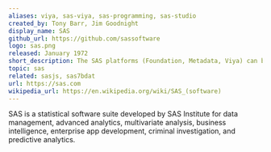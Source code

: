 ```yaml
---
aliases: viya, sas-viya, sas-programming, sas-studio
created_by: Tony Barr, Jim Goodnight
display_name: SAS
github_url: https://github.com/sassoftware
logo: sas.png
released: January 1972
short_description: The SAS platforms (Foundation, Metadata, Viya) can be used for Data Analytics, Data Management, and Enterprise App Development.
topic: sas
related: sasjs, sas7bdat
url: https://sas.com
wikipedia_url: https://en.wikipedia.org/wiki/SAS_(software)
---
```


SAS is a statistical software suite developed by SAS Institute for data management, advanced analytics, multivariate analysis, business intelligence, enterprise app development, criminal investigation, and predictive analytics.



